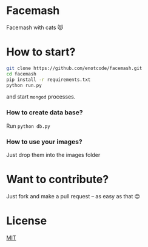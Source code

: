 # Facemash

Facemash with cats 😻

# How to start?

```sh
git clone https://github.com/enotcode/facemash.git
cd facemash
pip install -r requirements.txt
python run.py
```
and start `mongod` processes.

### How to create data base?

Run `python db.py`

### How to use your images?

Just drop them into the images folder

# Want to contribute?

Just fork and make a pull request – as easy as that 😊

# License

[MIT](/LICENSE/)
